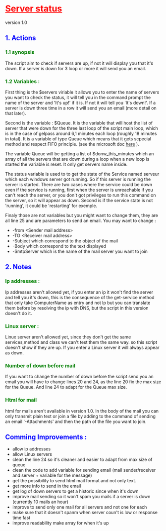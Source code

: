 <style> 
h1{color:red; text-decoration: underline;font-weight: bolder;}
h2{color:blue; font-weight: bold;}
h3{color:green;font-weight: bold;}
</style>

# Server status

version 1.0

## 1. Actions 

### 1.1 synopsis

The script aim to check if servers are up, if not it will display you that it's down. If a server is down for 3 loop or more it will send you an email.

### 1.2 Variables :


First thing is the $servers viriable  it allows you to enter the name of servers you want to check the status, it will tell you in the command prompt the name of the server and 'It's up!' if it is. If not it will tell you 'It's down!'. If a server is down three time in a row it will send you an email (more detail on that later).

Second is the variable : $Queue. It is the variable that will host the list of server that were down for the three last loop of the script main loop, which is in the case of gelpass around 6,1 minutes each loop (roughly 18 minutes in total). It is a variable of type Queue which means that it gets scpecial method and respect FIFO principle. (see the microsoft doc [here](https://docs.microsoft.com/en-us/dotnet/api/system.collections.queue?view=net-5.0) ). 

The variable Queue will be getting a list of $donw_this_minutes which an array of all the servers that are down during a loop when a new loop is started the variable is reset. It only get servers name inside.

The status variable is used to to get the state of the Service named serveur which each windows server got running. So if this server is running the server is started. There are two cases where the service could be down even if the service is running, first when the server is unreachable if you can't reach the server, or you don't got privileges to run this command on the server, so it will appear as down.  Second is if the service state is not 'running', it could be 'restarting' for exemple. 

Finaly those are not variables but you might want to change them, they are all line 25 and are parameters to send an email. You may want to change : 
- -from \<Sender mail address>
- -TO \<Receiver mail address>
- -Subject which correspond to the object of the mail
- -Body which correspond to the text displayed 
- -SmtpServer which is the name of the mail server you want to join

## 2. Notes 

### Ip addresses :
Ip addresses aren't allowed yet, if you enter an ip it won't find the server and tell you it's down, this is the consequence of the get-service method that only take ComputerName as entry and not Ip but you can translate them before by resolving the ip with DNS, but the script in this version doesn't do it.

### Linux server :
Linux server aren't allowed yet, since they don't get the same services,method and class we can't test them the same way. so this script doesn't show if they are up. If you enter a Linux server it will always appear as down.

### Number of down before mail
If you want to change the number of down before the script send you an email you will have to change lines 20 and 24, as the line 20 fix the max size for the Queue. And line 24 to adapt for the Queue max size.

### Html for mail
html for mails aren't available in version 1.0. In the body of the mail you can only transmit plain text or join a file by adding to the command of sending an email '-Attachments' and then the path of the file you want to join.


## Comming Improvements :

- allow ip addresses 
- allow Linux servers 
- clean the line 24 so it's cleaner and easier to adapt from max size of queue
- clean the code to add variable for sending email (mail  sender/receiver and server + variable for the message)
- get the possibility to send html mail format and not only text.
- get more info to send in the email
- get log of down servers to get a historic since when it's down
- improve mail sending so it won't spam you mails if a server is down (currently 10 mails an hour)
- improve to send only one mail for all servers and not one for each
- make sure that it doesn't spanm when server coun't is low or response time fast
- improve readability make array for when it's up 
